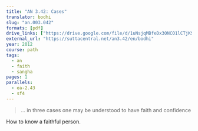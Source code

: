 ```yaml
---
title: "AN 3.42: Cases"
translator: bodhi
slug: "an.003.042"
formats: [pdf]
drive_links: ["https://drive.google.com/file/d/1uNsjqMBfeDx3ONCO1lCTjKS6UTz7CHS6/view?usp=drivesdk"]
external_url: "https://suttacentral.net/an3.42/en/bodhi"
year: 2012
course: path
tags:
  - an
  - faith
  - sangha
pages: 1
parallels:
  - ea-2.43
  - sf4
---
```


> … in three cases one may be understood to have faith and confidence

How to know a faithful person.

